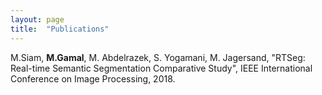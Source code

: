 ```yaml
---
layout: page
title:  "Publications"
---
```

M.Siam, **M.Gamal**, M. Abdelrazek, S. Yogamani, M. Jagersand, "RTSeg: Real-time Semantic Segmentation Comparative Study", IEEE International Conference on Image Processing, 2018.
